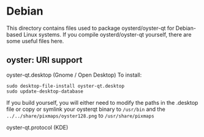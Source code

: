 
Debian
====================
This directory contains files used to package oysterd/oyster-qt
for Debian-based Linux systems. If you compile oysterd/oyster-qt yourself, there are some useful files here.

## oyster: URI support ##


oyster-qt.desktop  (Gnome / Open Desktop)
To install:

	sudo desktop-file-install oyster-qt.desktop
	sudo update-desktop-database

If you build yourself, you will either need to modify the paths in
the .desktop file or copy or symlink your oysterqt binary to `/usr/bin`
and the `../../share/pixmaps/oyster128.png` to `/usr/share/pixmaps`

oyster-qt.protocol (KDE)

